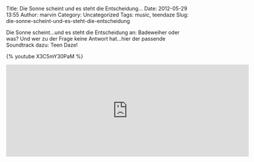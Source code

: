 Title: Die Sonne scheint und es steht die Entscheidung...
Date: 2012-05-29 13:55
Author: marvin
Category: Uncategorized
Tags: music, teendaze
Slug: die-sonne-scheint-und-es-steht-die-entscheidung

Die Sonne scheint...und es steht die Entscheidung an: Badeweiher oder
was? Und wer zu der Frage keine Antwort hat...hier der passende
Soundtrack dazu: Teen Daze!

{% youtube X3C5mY30PaM %}

<iframe allowtransparency="true" frameborder="0" scrolling="no" src="http://hypem.com/soundcloud-embed.php?&amp;size=big&amp;p=Teen Daze" style="width:660px; height:250px;"></iframe>

